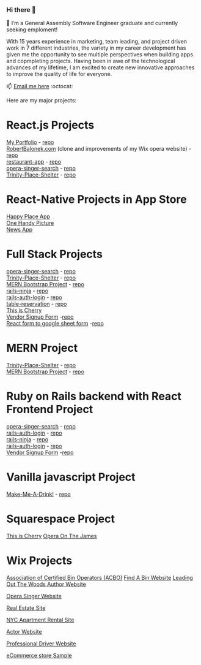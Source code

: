 ### Hi there 👋   

🌱 I’m a General Assembly Software Engineer graduate and currently seeking emploment!

With 15 years experience in marketing, team leading, and project driven work in 7 different industries, the variety in my career development has given me the opportunity to see multiple perspectives when building apps and copmpleting projects. Having been in awe of the technological advances of my lifetime, I am excited to create new innovative approaches to improve the quality of life for everyone.



📫 
[Email me here](mailto:roebrtbalonek@gmail.com?subject=[GitHub]%20Source%20Han%20Sans)   :octocat: 

Here are my major projects:

# React.js Projects
[My Portfolio](https://www.robertbalonek.dev) - [repo](https://github.com/rbalonek/dev_portfolio) <br />
[RobertBalonek.com](https://www.robertbalonek.com) (clone and improvements of my Wix opera website) - [repo](https://github.com/rbalonek/new-opera-site)  <br />
[restaurant-app](https://balonek-restaurant-app.netlify.app/LiveMenu) - [repo](https://github.com/rbalonek/Restaurant-App)  <br />
[opera-singer-search](https://opera-singer-search.netlify.app/operas) - [repo](https://github.com/rbalonek/opera-singer-search)  <br />
[Trinity-Place-Shelter](https://trinity-place-shelter.netlify.app/) - [repo](https://github.com/rbalonek/trinity-place-shelter)  <br />

# React-Native Projects in App Store
[Happy Place App](https://apps.apple.com/us/app/happy-space/id1544516931) <br />
[One Handy Picture](https://apps.apple.com/us/app/one-handy-picture/id1592847707) <br />
[News App](https://github.com/rbalonek/react-native-news-app) <br />

# Full Stack Projects
[opera-singer-search](https://opera-singer-search.netlify.app/operas) - [repo](https://github.com/rbalonek/opera-singer-search)  <br />
[Trinity-Place-Shelter](https://trinity-place-shelter.netlify.app/) - [repo](https://github.com/rbalonek/trinity-place-shelter)  <br />
[MERN Bootstrap Project](https://mern-bootstrap-portfolio.netlify.app/) - [repo](https://github.com/rbalonek/mern-bootstrap-project) <br />
[rails-ninja](https://rails-ninja.netlify.app/) - [repo](https://github.com/rbalonek/rails-ninja-dojo)<br />
[rails-auth-login](https://rails-auth-boilerplate.netlify.app/) - [repo](https://github.com/rbalonek/Rails-Auth-Boilerplate) <br />
[table-reservation](https://reserve-table.netlify.app/) - [repo](https://github.com/rbalonek/reserve-table-app) <br />
[This is Cherry](https://www.thisischerry.com/) <br />
[Vendor Signup Form](https://signup-template.netlify.app/) -[repo](https://github.com/rbalonek/Signup_Template)<br/>
[React form to google sheet form](https://react-google-sheet-form.netlify.app/) -[repo](https://github.com/rbalonek/google-sheets-react-form)<br/>

# MERN Project

[Trinity-Place-Shelter](https://trinity-place-shelter.netlify.app/) - [repo](https://github.com/rbalonek/trinity-place-shelter)  <br />
[MERN Bootstrap Project](https://mern-bootstrap-portfolio.netlify.app/) - [repo](https://github.com/rbalonek/mern-bootstrap-project) <br />

# Ruby on Rails backend with React Frontend Project
[opera-singer-search](https://opera-singer-search.netlify.app/operas) - [repo](https://github.com/rbalonek/opera-singer-search)  <br />
[rails-auth-login](https://rails-auth-boilerplate.netlify.app/) - [repo](https://github.com/rbalonek/Rails-Auth-Boilerplate) <br />
[rails-ninja](https://rails-ninja.netlify.app/) - [repo](https://github.com/rbalonek/rails-ninja-dojo)<br />
[rails-auth-login](https://rails-auth-boilerplate.netlify.app/) - [repo](https://github.com/rbalonek/Rails-Auth-Boilerplate) <br />
[Vendor Signup Form](https://signup-template.netlify.app/) -[repo](https://github.com/rbalonek/Signup_Template)<br/>
# Vanilla javascript Project
[Make-Me-A-Drink!](https://rbalonek.github.io/cocktail-helper/) - [repo](https://github.com/rbalonek/cocktail-helper)  <br />

# Squarespace Project
[This is Cherry](https://cherry-site.netlify.app/)
[Opera On The James](https://www.operaonthejames.org/)

# Wix Projects
[Association of Certified Bin Operators (ACBO)](https://www.bincertified.org/)
[Find A Bin Website](https://www.findabin.com/)
[Leading Out The Woods Author Website](https://www.leadingoutthewoods.com/)

[Opera Singer Website](https://robertbalonek.wixsite.com/robertbalonek)

[Real Estate Site](https://editor.wix.com/html/editor/web/renderer/external_preview/document/1803c882-7e75-4412-a732-083e2e89556c?metaSiteId=2c898d4d-d5e5-4d56-925a-9ddba2da5e45)

[NYC Apartment Rental Site](https://editor.wix.com/html/editor/web/renderer/external_preview/document/12ec47ff-e66f-c81c-e470-861ef57eb1fd?metaSiteId=12ec47ff-e9fe-680f-59b9-ca78fee02c6a)

[Actor Website](https://editor.wix.com/html/editor/web/renderer/external_preview/document/12ed9afa-3377-45d5-9c77-043f8e8c9538?metaSiteId=12ed9afa-42bd-797b-6d7e-1ca0e81e39b0)

[Professional Driver Website](https://editor.wix.com/html/editor/web/renderer/external_preview/document/b4479f93-0231-4d01-93c9-e52cb777ac76?metaSiteId=5f0b687d-b5c7-4660-97c4-b9b7430fe9d1)

[eCommerce store Sample](https://editor.wix.com/html/editor/web/renderer/external_preview/document/fde71b1a-6147-4446-961c-86f16cc8c208?metaSiteId=d5301a34-7eb5-4eb7-a4b7-96746bfad027)

